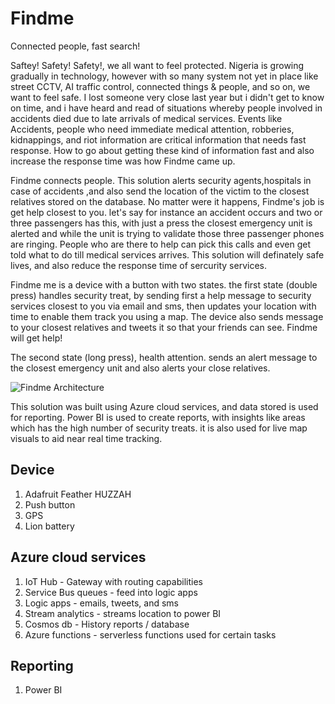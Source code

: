 # Findme
Connected people, fast search!


Saftey! Safety! Safety!, we all want to feel protected. Nigeria is growing gradually in technology, however with so many system not yet in place like street CCTV, AI traffic control, connected things & people, and  so on, we want to feel safe.
I lost someone very close last year but i didn't get to know on time, and i have heard and read of situations whereby people involved in accidents died due to late arrivals of medical services. Events like Accidents, people who need immediate medical attention, robberies, kidnappings, and riot information are critical information that needs fast response. How to go about getting these kind of information fast and also increase the response time was how Findme came up.

Findme connects people. This solution alerts security agents,hospitals in case of accidents ,and also send the location of the victim to the closest relatives stored on the database. No matter were it happens, Findme's job is get help closest to you. let's say for instance an accident occurs and two or three passengers has this, with just a press the closest emergency unit is alerted and while the unit is trying to validate those three passenger phones are ringing. People who are there to help can pick this calls and even get told what to do till medical services arrives. This solution will definately safe lives, and also reduce the response time of sercurity services.

Findme me is a device with a button with two states. the first state (double press) handles security treat, by sending first a help message to security services closest to you via email and sms, then updates your location with time to enable them track you using a map. The device also sends message to your closest relatives and tweets it so that your friends can see. Findme will get help!

The second state (long press), health attention. sends an alert message to the closest emergency unit and also alerts your close relatives.

![Findme Architecture](https://drive.google.com/open?id=1WirrCvcFrlwaprVZ6fJOmZZr1Ud5Hjl0)

This solution was built using Azure cloud services, and data stored is used for reporting. Power BI is used to create reports, with insights like areas which has the high number of security treats. it is also used for live map visuals to aid near real time tracking.

## Device
1. Adafruit Feather HUZZAH
2. Push button
3. GPS
4. Lion battery

## Azure cloud services 
1. IoT Hub - Gateway with routing capabilities
2. Service Bus queues - feed into logic apps
3. Logic apps - emails, tweets, and sms
4. Stream analytics - streams location to power BI
5. Cosmos db - History reports / database
6. Azure functions - serverless functions used for certain tasks

## Reporting
1. Power BI
